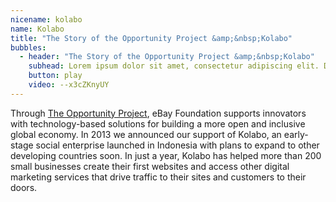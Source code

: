 ```yaml
---
nicename: kolabo
name: Kolabo
title: "The Story of the Opportunity Project &amp;&nbsp;Kolabo"
bubbles:
  - header: "The Story of the Opportunity Project &amp;&nbsp;Kolabo"
    subhead: Lorem ipsum dolor sit amet, consectetur adipiscing elit. Donec dictum efficitur massa
    button: play
    video: --x3cZKnyUY
---
```


<p>Through <a href="http://theopportunityproject.org/" target="_blank">The Opportunity Project</a>, eBay Foundation supports innovators with technology-based solutions for building a more open and inclusive global economy. In 2013 we announced our support of Kolabo, an early-stage social enterprise launched in Indonesia with plans to expand to other developing countries soon. In just a year, Kolabo has helped more than 200 small businesses create their first websites and access other digital marketing services that drive traffic to their sites and customers to their doors.</p>
